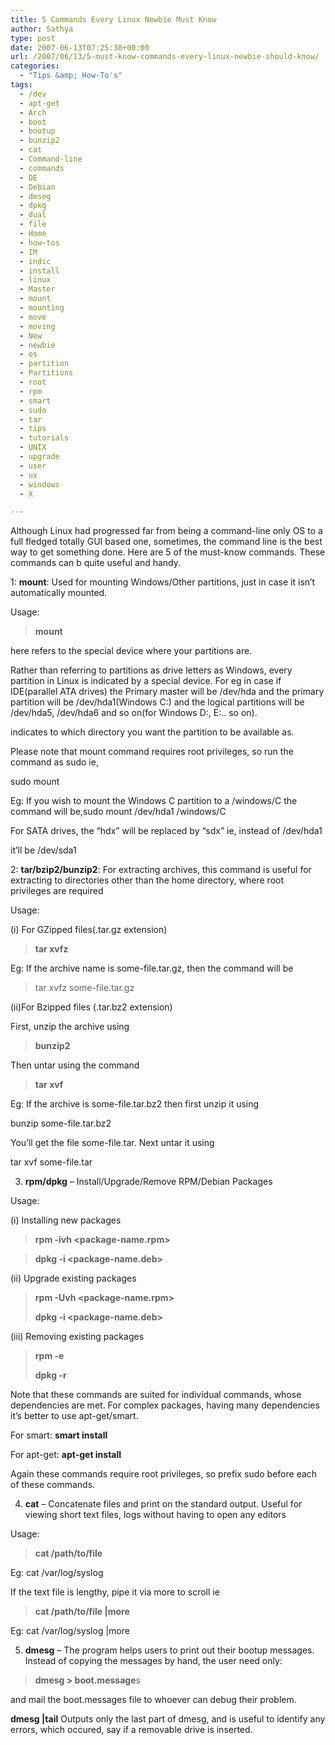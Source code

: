```yaml
---
title: 5 Commands Every Linux Newbie Must Know
author: Sathya
type: post
date: 2007-06-13T07:25:38+00:00
url: /2007/06/13/5-must-know-commands-every-linux-newbie-should-know/
categories:
  - "Tips &amp; How-To's"
tags:
  - /dev
  - apt-get
  - Arch
  - boot
  - bootup
  - bunzip2
  - cat
  - Command-line
  - commands
  - DE
  - Debian
  - dmseg
  - dpkg
  - dual
  - file
  - Home
  - how-tos
  - IM
  - indic
  - install
  - linux
  - Master
  - mount
  - mounting
  - move
  - moving
  - New
  - newbie
  - os
  - partition
  - Partitions
  - root
  - rpm
  - smart
  - sudo
  - tar
  - tips
  - tutorials
  - UNIX
  - upgrade
  - user
  - ux
  - windows
  - X

---
```

Although Linux had progressed far from being a command-line only OS to a full fledged totally GUI based one, sometimes, the command line is the best way to get something done. Here are 5 of the must-know commands. These commands can b quite useful and handy.

1: **mount**: Used for mounting Windows/Other partitions, just in case it isn&#8217;t automatically mounted.

Usage:

> **mount <device> <mount-point>**

here <device> refers to the special device where your partitions are.
  
Rather than referring to partitions as drive letters as Windows, every partition in Linux is indicated by a special device. For eg in case if IDE(parallel ATA drives) the Primary master will be /dev/hda and the primary partition will be /dev/hda1(Windows C:) and the logical partitions will be /dev/hda5, /dev/hda6 and so on(for Windows D:, E:.. so on).

<mount-point> indicates to which directory you want the partition to be available as.

Please note that mount command requires root privileges, so run the command as sudo ie,
  
sudo mount <device> <mount-point>

Eg: If you wish to mount the Windows C partition to a /windows/C the command will be,sudo mount /dev/hda1 /windows/C

For SATA drives, the &#8220;hdx&#8221; will be replaced by &#8220;sdx&#8221; ie, instead of /dev/hda1

it&#8217;ll be /dev/sda1

2: **tar/bzip2/bunzip2**: For extracting archives, this command is useful for extracting to directories other than the home directory, where root privileges are required

Usage:
  
(i) For GZipped files(.tar.gz extension)

>  **tar xvfz <archive-name>**

Eg: If the archive name is some-file.tar.gz, then the command will be

> tar xvfz some-file.tar.gz

(ii)For Bzipped files (.tar.bz2 extension)

First, unzip the archive using

> **bunzip2 <archive-name>**

Then untar using the command

>  **tar xvf <archive-name>** 

Eg: If the archive is some-file.tar.bz2 then first unzip it using

bunzip some-file.tar.bz2

You&#8217;ll get the file some-file.tar. Next untar it using

tar xvf some-file.tar

3. **rpm/dpkg** &#8211; Install/Upgrade/Remove RPM/Debian Packages

Usage:

(i) Installing new packages

>  **rpm -ivh <package-name.rpm>**

>  **dpkg -i <package-name.deb>**

(ii) Upgrade existing packages

>  **rpm -Uvh <package-name.rpm>**
> 
>  **dpkg -i <package-name.deb>**

(iii) Removing existing packages

> **rpm -e <package-name>**
> 
>  **dpkg -r <package-name>** 

Note that these commands are suited for individual commands, whose dependencies are met. For complex packages, having many dependencies it&#8217;s better to use apt-get/smart.

For smart: **smart install <package-name>**

For apt-get: **apt-get install <package-name>**

Again these commands require root privileges, so prefix sudo before each of these commands.

4. **cat** &#8211; Concatenate files and print on the standard output. Useful for viewing short text files, logs without having to open any editors

Usage:

> **cat /path/to/file**

Eg: cat /var/log/syslog

If the text file is lengthy, pipe it via more to scroll ie

> **cat /path/to/file |more**

Eg: cat /var/log/syslog |more

5. **dmesg** &#8211; The program helps users to print out their bootup messages. Instead of copying the messages by hand, the user need only:

>  **dmesg > boot.message**s

and mail the boot.messages file to whoever can debug their problem.

**dmesg |tail** Outputs only the last part of dmesg, and is useful to identify any errors, which occured, say if a removable drive is inserted.